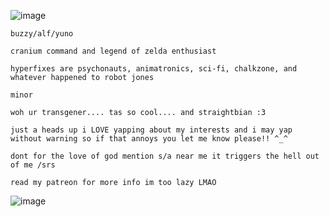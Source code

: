 ![image](https://github.com/craniumcommand/tweekbroskicoffee/assets/137795848/8fbf5324-1f01-4f42-aeb0-0f12f496d063)

`buzzy/alf/yuno`

`cranium command and legend of zelda enthusiast`

`hyperfixes are psychonauts, animatronics, sci-fi, chalkzone, and whatever happened to robot jones`

`minor`

`woh ur transgener.... tas so cool.... and straightbian :3`

`just a heads up i LOVE yapping about my interests and i may yap without warning so if that annoys you let me know please!! ^_^`

`dont for the love of god mention s/a near me it triggers the hell out of me /srs`

`read my patreon for more info im too lazy LMAO`

![image](https://github.com/craniumcommand/tweekbroskicoffee/assets/137795848/e0a3d7cf-7bd2-480c-8fb1-46b41d61773b)
